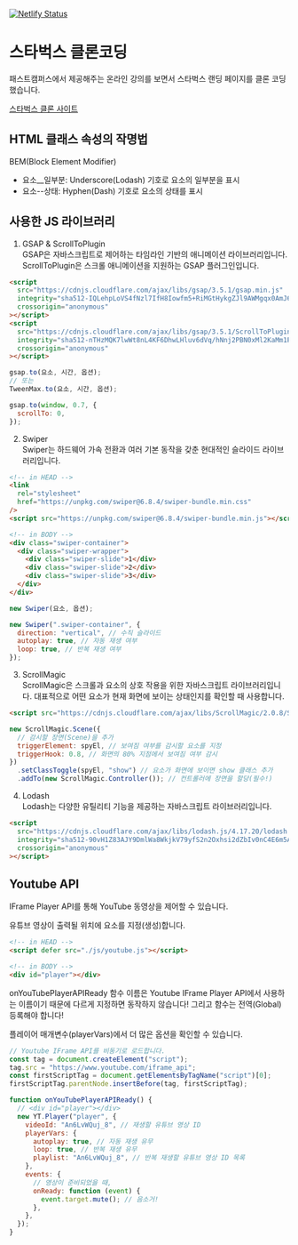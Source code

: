 [![Netlify Status](https://api.netlify.com/api/v1/badges/320a68cf-fd26-49ae-aa2e-0928ecf2e2f1/deploy-status)](https://app.netlify.com/sites/goatstarbucks/deploys)

# 스타벅스 클론코딩

패스트캠퍼스에서 제공해주는 온라인 강의를 보면서 스타벅스 랜딩 페이지를 클론 코딩했습니다.

[스타벅스 클론 사이트](https://goatstarbucks.netlify.app/)

## HTML 클래스 속성의 작명법

BEM(Block Element Modifier)

- 요소\_\_일부분: Underscore(Lodash) 기호로 요소의 일부분을 표시
- 요소--상태: Hyphen(Dash) 기호로 요소의 상태를 표시

## 사용한 JS 라이브러리

1. GSAP & ScrollToPlugin  
   GSAP은 자바스크립트로 제어하는 타임라인 기반의 애니메이션 라이브러리입니다. ScrollToPlugin은 스크롤 애니메이션을 지원하는 GSAP 플러그인입니다.

```html
<script
  src="https://cdnjs.cloudflare.com/ajax/libs/gsap/3.5.1/gsap.min.js"
  integrity="sha512-IQLehpLoVS4fNzl7IfH8Iowfm5+RiMGtHykgZJl9AWMgqx0AmJ6cRWcB+GaGVtIsnC4voMfm8f2vwtY+6oPjpQ=="
  crossorigin="anonymous"
></script>
<script
  src="https://cdnjs.cloudflare.com/ajax/libs/gsap/3.5.1/ScrollToPlugin.min.js"
  integrity="sha512-nTHzMQK7lwWt8nL4KF6DhwLHluv6dVq/hNnj2PBN0xMl2KaMm1PM02csx57mmToPAodHmPsipoERRNn4pG7f+Q=="
  crossorigin="anonymous"
></script>
```

```js
gsap.to(요소, 시간, 옵션);
// 또는
TweenMax.to(요소, 시간, 옵션);

gsap.to(window, 0.7, {
  scrollTo: 0,
});
```

2. Swiper  
   Swiper는 하드웨어 가속 전환과 여러 기본 동작을 갖춘 현대적인 슬라이드 라이브러리입니다.

```html
<!-- in HEAD -->
<link
  rel="stylesheet"
  href="https://unpkg.com/swiper@6.8.4/swiper-bundle.min.css"
/>
<script src="https://unpkg.com/swiper@6.8.4/swiper-bundle.min.js"></script>

<!-- in BODY -->
<div class="swiper-container">
  <div class="swiper-wrapper">
    <div class="swiper-slide">1</div>
    <div class="swiper-slide">2</div>
    <div class="swiper-slide">3</div>
  </div>
</div>
```

```js
new Swiper(요소, 옵션);

new Swiper(".swiper-container", {
  direction: "vertical", // 수직 슬라이드
  autoplay: true, // 자동 재생 여부
  loop: true, // 반복 재생 여부
});
```

3. ScrollMagic  
   ScrollMagic은 스크롤과 요소의 상호 작용을 위한 자바스크립트 라이브러리입니다.
   대표적으로 어떤 요소가 현재 화면에 보이는 상태인지를 확인할 때 사용합니다.

```html
<script src="https://cdnjs.cloudflare.com/ajax/libs/ScrollMagic/2.0.8/ScrollMagic.min.js"></script>
```

```js
new ScrollMagic.Scene({
  // 감시할 장면(Scene)을 추가
  triggerElement: spyEl, // 보여짐 여부를 감시할 요소를 지정
  triggerHook: 0.8, // 화면의 80% 지점에서 보여짐 여부 감시
})
  .setClassToggle(spyEl, "show") // 요소가 화면에 보이면 show 클래스 추가
  .addTo(new ScrollMagic.Controller()); // 컨트롤러에 장면을 할당(필수!)
```

4. Lodash  
   Lodash는 다양한 유틸리티 기능을 제공하는 자바스크립트 라이브러리입니다.

```html
<script
  src="https://cdnjs.cloudflare.com/ajax/libs/lodash.js/4.17.20/lodash.min.js"
  integrity="sha512-90vH1Z83AJY9DmlWa8WkjkV79yfS2n2Oxhsi2dZbIv0nC4E6m5AbH8Nh156kkM7JePmqD6tcZsfad1ueoaovww=="
  crossorigin="anonymous"
></script>
```

## Youtube API

IFrame Player API를 통해 YouTube 동영상을 제어할 수 있습니다.

유튜브 영상이 출력될 위치에 요소를 지정(생성)합니다.

```html
<!-- in HEAD -->
<script defer src="./js/youtube.js"></script>

<!-- in BODY -->
<div id="player"></div>
```

onYouTubePlayerAPIReady 함수 이름은 Youtube IFrame Player API에서 사용하는 이름이기 때문에 다르게 지정하면 동작하지 않습니다!
그리고 함수는 전역(Global) 등록해야 합니다!

플레이어 매개변수(playerVars)에서 더 많은 옵션을 확인할 수 있습니다.

```js
// Youtube IFrame API를 비동기로 로드합니다.
const tag = document.createElement("script");
tag.src = "https://www.youtube.com/iframe_api";
const firstScriptTag = document.getElementsByTagName("script")[0];
firstScriptTag.parentNode.insertBefore(tag, firstScriptTag);

function onYouTubePlayerAPIReady() {
  // <div id="player"></div>
  new YT.Player("player", {
    videoId: "An6LvWQuj_8", // 재생할 유튜브 영상 ID
    playerVars: {
      autoplay: true, // 자동 재생 유무
      loop: true, // 반복 재생 유무
      playlist: "An6LvWQuj_8", // 반복 재생할 유튜브 영상 ID 목록
    },
    events: {
      // 영상이 준비되었을 때,
      onReady: function (event) {
        event.target.mute(); // 음소거!
      },
    },
  });
}
```
